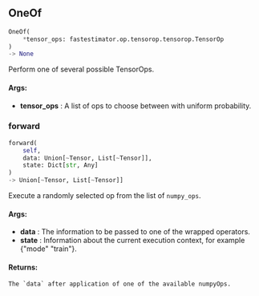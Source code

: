 ## OneOf
```python
OneOf(
	*tensor_ops: fastestimator.op.tensorop.tensorop.TensorOp
)
-> None
```
Perform one of several possible TensorOps.


#### Args:

* **tensor_ops** :  A list of ops to choose between with uniform probability.

### forward
```python
forward(
	self,
	data: Union[~Tensor, List[~Tensor]],
	state: Dict[str, Any]
)
-> Union[~Tensor, List[~Tensor]]
```
Execute a randomly selected op from the list of `numpy_ops`.


#### Args:

* **data** :  The information to be passed to one of the wrapped operators.
* **state** :  Information about the current execution context, for example {"mode" "train"}.

#### Returns:
    The `data` after application of one of the available numpyOps.
